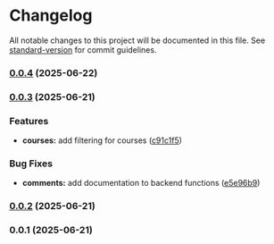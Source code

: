 # Changelog

All notable changes to this project will be documented in this file. See [standard-version](https://github.com/conventional-changelog/standard-version) for commit guidelines.

### [0.0.4](https://gitlab.pg.innopolis.university/makeyourchoice-team-17/makeyourchoice/compare/v0.0.3...v0.0.4) (2025-06-22)

### [0.0.3](https://gitlab.pg.innopolis.university/makeyourchoice-team-17/makeyourchoice/compare/v0.0.2...v0.0.3) (2025-06-21)


### Features

* **courses:** add filtering for courses ([c91c1f5](https://gitlab.pg.innopolis.university/makeyourchoice-team-17/makeyourchoice/commit/c91c1f5fa96bebec217272bd328dacf24851e2ed))


### Bug Fixes

* **comments:** add documentation to backend functions ([e5e96b9](https://gitlab.pg.innopolis.university/makeyourchoice-team-17/makeyourchoice/commit/e5e96b9fbec99c59f03b33e1841dc3920fd88fc6))

### [0.0.2](https://gitlab.pg.innopolis.university/makeyourchoice-team-17/makeyourchoice/compare/v0.0.1...v0.0.2) (2025-06-21)

### 0.0.1 (2025-06-21)
